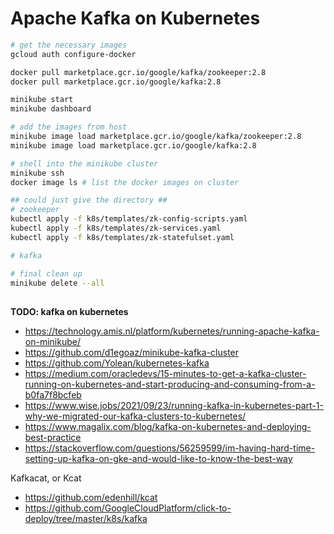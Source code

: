 # Apache Kafka on Kubernetes

```bash
# get the necessary images
gcloud auth configure-docker 

docker pull marketplace.gcr.io/google/kafka/zookeeper:2.8
docker pull marketplace.gcr.io/google/kafka:2.8
```

```bash
minikube start
minikube dashboard

# add the images from host
minikube image load marketplace.gcr.io/google/kafka/zookeeper:2.8
minikube image load marketplace.gcr.io/google/kafka:2.8

# shell into the minikube cluster
minikube ssh
docker image ls # list the docker images on cluster

## could just give the directory ## 
# zookeeper
kubectl apply -f k8s/templates/zk-config-scripts.yaml
kubectl apply -f k8s/templates/zk-services.yaml
kubectl apply -f k8s/templates/zk-statefulset.yaml

# kafka

# final clean up
minikube delete --all
```


## 

**TODO: kafka on kubernetes**

+ https://technology.amis.nl/platform/kubernetes/running-apache-kafka-on-minikube/
+ https://github.com/d1egoaz/minikube-kafka-cluster
+ https://github.com/Yolean/kubernetes-kafka
+ https://medium.com/oracledevs/15-minutes-to-get-a-kafka-cluster-running-on-kubernetes-and-start-producing-and-consuming-from-a-b0fa7f8bcfeb
+ https://www.wise.jobs/2021/09/23/running-kafka-in-kubernetes-part-1-why-we-migrated-our-kafka-clusters-to-kubernetes/ 
+ https://www.magalix.com/blog/kafka-on-kubernetes-and-deploying-best-practice
+ https://stackoverflow.com/questions/56259599/im-having-hard-time-setting-up-kafka-on-gke-and-would-like-to-know-the-best-way

Kafkacat, or Kcat

+ https://github.com/edenhill/kcat
+ https://github.com/GoogleCloudPlatform/click-to-deploy/tree/master/k8s/kafka